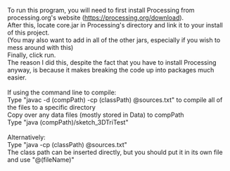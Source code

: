 To run this program, you will need to first install Processing from processing.org's website (https://processing.org/download).<br>
After this, locate core.jar in Processing's directory and link it to your install of this project.<br>
(You may also want to add in all of the other jars, especially if you wish to mess around with this)<br>
Finally, click run.<br>
The reason I did this, despite the fact that you have to install Processing anyway, is because it makes breaking the code up into packages much easier.<br>
<br>
If using the command line to compile:<br>
Type "javac -d (compPath) -cp (classPath) @sources.txt" to compile all of the files to a specific directory<br>
Copy over any data files (mostly stored in Data) to compPath<br>
Type "java (compPath)/sketch_3DTriTest"<br>
<br>
Alternatively:<br>
Type "java -cp (classPath) @sources.txt"<br>
The class path can be inserted directly, but you should put it in its own file and use "@(fileName)"